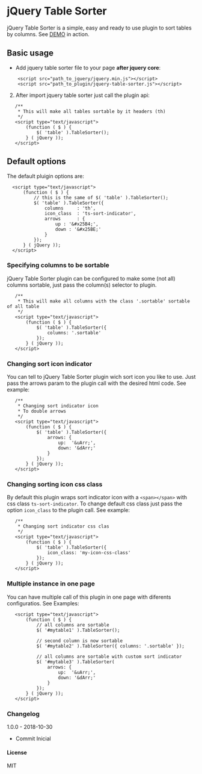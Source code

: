 # jQuery Table Sorter
jQuery Table Sorter is a simple, easy and ready to use plugin to sort tables by columns.
See [DEMO](http://vsilva472.github.io/jquery-table-sorter) in action.

## Basic usage
* Add jquery table sorter file to your page **after jquery core**:
```
    <script src="path_to_jquery/jquery.min.js"></script>
    <script src="path_to_plugin/jquery-table-sorter.js"></script>
 ```
2. After import jquery table sorter just call the plugin api:
 ```
    /**
     * This will make all tables sortable by it headers (th)
     */
    <script type="text/javascript">
        (function ( $ ) {
            $( 'table' ).TableSorter();
        } ( jQuery ));
    </script>
 ```
 ## Default options
 The default pluigin options are:
  ```
    <script type="text/javascript">
        (function ( $ ) {
            // this is the same of $( 'table' ).TableSorter();
            $( 'table' ).TableSorter({
		        columns		: 'th',
		        icon_class	: 'ts-sort-indicator',
		        arrows		: { 
		            up : '&#x25B4;', 
		            down : '&#x25BE;' 
		        }
            });
        } ( jQuery ));
    </script>
 ```
 
### Specifying columns to be sortable
jQuery Table Sorter plugin can be configured to make some (not all) columns sortable, just pass the column(s) selector to plugin.
 ```
    /**
     * This will make all columns with the class '.sortable' sortable of all table
     */
    <script type="text/javascript">
        (function ( $ ) {
            $( 'table' ).TableSorter({
                columns: '.sortable'
            });
        } ( jQuery ));
    </script>
 ```
 ### Changing sort icon indicator
You can tell to jQuery Table Sorter plugin wich sort icon you like to use. Just pass the arrows param to the plugin call with the desired html code. See example:
 ```
    /**
     * Changing sort indicator icon
     * To double arrows
     */
    <script type="text/javascript">
        (function ( $ ) {
            $( 'table' ).TableSorter({
                arrows: { 
                    up:  '&uArr;', 
                    down: '&dArr;' 
                }
            });
        } ( jQuery ));
    </script>
 ```
 ### Changing sorting icon css class
 By default this plugin wraps sort indicator icon with a `<span></span>` with css class `ts-sort-indicator`.
 To change default css class just pass the option `icon_class` to the plugin call. See example:
 ```
    /**
     * Changing sort indicator css clas
     */
    <script type="text/javascript">
        (function ( $ ) {
            $( 'table' ).TableSorter({
                icon_class: 'my-icon-css-class'
            });
        } ( jQuery ));
    </script>
 ```
 
 ### Multiple instance in one page
 You can have multiple call of this plugin in one page with diferents configuratios. See Examples:
 ```
    <script type="text/javascript">
        (function ( $ ) {
            // all columns are sortable
            $( '#mytable1' ).TableSorter();
            
            // second column is now sortable
            $( '#mytable2' ).TableSorter({ columns: '.sortable' });
            
            // all columns are sortable with custom sort indicator
            $( '#mytable3' ).TableSorter(
                arrows: { 
                    up:  '&uArr;', 
                    down: '&dArr;' 
                }
            });
        } ( jQuery ));
    </script>
 ```
 
 ### Changelog

1.0.0 - 2018-10-30
* Commit Inicial
 
 #### License
 MIT